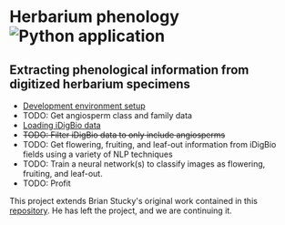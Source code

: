 # Herbarium phenology![Python application](https://github.com/rafelafrance/herbarium_phenology/workflows/CI/badge.svg)

## Extracting phenological information from digitized herbarium specimens

- [Development environment setup](docs/dev_setup.md)
- TODO: Get angiosperm class and family data
- [Loading iDigBio data](notebooks/01_idigbio_load.ipynb)
- ~~TODO: Filter iDigBio data to only include angiosperms~~
- TODO: Get flowering, fruiting, and leaf-out information from iDigBio fields using a variety of NLP techniques
- TODO: Train a neural network(s) to classify images as flowering, fruiting, and leaf-out.
- TODO: Profit

This project extends Brian Stucky's original work contained in this [repository](https://gitlab.com/stuckyb/herbarium_phenology). He has left the project, and we are continuing it.
